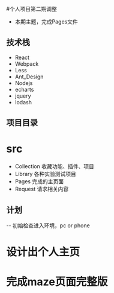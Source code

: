 #个人项目第二期调整
- 本期主题，完成Pages文件

## 技术栈
- React
- Webpack
- Less
- Ant_Design
- Nodejs
- echarts
- jquery
- lodash

## 项目目录
# src
- Collection
 收藏功能、插件、项目
- Library
 各种实验测试项目
- Pages
 完成的主页面
- Request
 请求相关内容

 ## 计划
 -- 初始检查进入环境，pc or phone
 # 设计出个人主页
 # 完成maze页面完整版